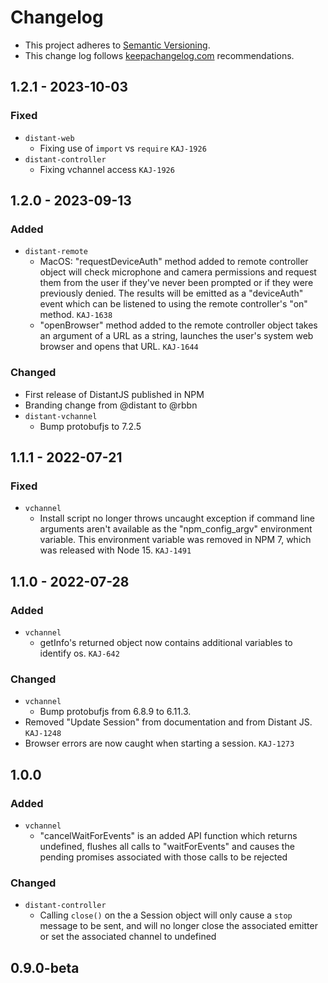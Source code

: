 # Changelog

- This project adheres to [Semantic Versioning](http://semver.org/).
- This change log follows [keepachangelog.com](http://keepachangelog.com/) recommendations.

## 1.2.1 - 2023-10-03
### Fixed
- `distant-web`
  - Fixing use of `import` vs `require` `KAJ-1926`
- `distant-controller`
  - Fixing vchannel access `KAJ-1926`

## 1.2.0 - 2023-09-13
### Added
- `distant-remote`
  - MacOS: "requestDeviceAuth" method added to remote controller object will check microphone and camera permissions and request them from the user if they've never been prompted or if they were previously denied. The results will be emitted as a "deviceAuth" event which can be listened to using the remote controller's "on" method. `KAJ-1638`
  - "openBrowser" method added to the remote controller object takes an argument of a URL as a string, launches the user's system web browser and opens that URL. `KAJ-1644`

### Changed
- First release of DistantJS published in NPM
- Branding change from @distant to @rbbn
- `distant-vchannel`
  - Bump protobufjs to 7.2.5

## 1.1.1 - 2022-07-21
### Fixed
- `vchannel`
  - Install script no longer throws uncaught exception if command line arguments aren't available as the "npm_config_argv" environment variable. This environment variable was removed in NPM 7, which was released with Node 15. `KAJ-1491`

## 1.1.0 - 2022-07-28
### Added
- `vchannel`
  - getInfo's returned object now contains additional variables to identify os. `KAJ-642`

### Changed
- `vchannel`
  - Bump protobufjs from 6.8.9 to 6.11.3.
- Removed "Update Session" from documentation and from Distant JS. `KAJ-1248`
- Browser errors are now caught when starting a session. `KAJ-1273`

## 1.0.0

### Added

- `vchannel`
  - "cancelWaitForEvents" is an added API function which returns undefined, flushes all calls to "waitForEvents" and causes the pending promises associated with those calls to be rejected

### Changed
- `distant-controller`
  - Calling `close()` on the a Session object will only cause a `stop` message to be sent, and will no longer close the associated emitter or set the associated channel to undefined

## 0.9.0-beta
